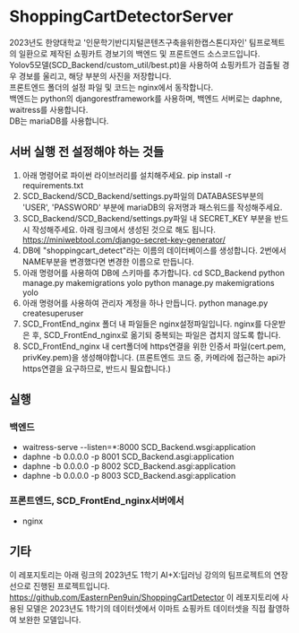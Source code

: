 # ShoppingCartDetectorServer
2023년도 한양대학교 '인문학기반디지털콘텐츠구축을위한캡스톤디자인' 팀프로젝트의 일환으로 제작된 쇼핑카트 경보기의 백엔드 및 프론트엔드 소스코드입니다.  
Yolov5모델(SCD_Backend/custom_util/best.pt)을 사용하여 쇼핑카트가 검출될 경우 경보를 울리고, 해당 부분의 사진을 저장합니다.  
프론트엔드 폴더의 설정 파일 및 코드는 nginx에서 동작합니다.  
백엔드는 python의 djangorestframework를 사용하며, 백엔드 서버로는 daphne, waitress를 사용합니다.  
DB는 mariaDB를 사용합니다.  

## 서버 실행 전 설정해야 하는 것들
1. 아래 명령어로 파이썬 라이브러리를 설치해주세요.
pip install -r requirements.txt
2. SCD_Backend/SCD_Backend/settings.py파일의 DATABASES부분의 'USER', 'PASSWORD' 부분에 mariaDB의 유저명과 패스워드를 작성해주세요. 
3. SCD_Backend/SCD_Backend/settings.py파일 내 SECRET_KEY 부분을 반드시 작성해주세요. 아래 링크에서 생성된 것으로 해도 됩니다.
https://miniwebtool.com/django-secret-key-generator/
4. DB에 "shoppingcart_detect"라는 이름의 데이터베이스를 생성합니다. 2번에서 NAME부분을 변경했다면 변경한 이름으로 만듭니다.
5. 아래 명령어를 사용하여 DB에 스키마를 추가합니다.
cd SCD_Backend
python manage.py makemigrations yolo
python manage.py makemigrations yolo
6. 아래 명령어를 사용하여 관리자 계정을 하나 만듭니다.
python manage.py createsuperuser
7. SCD_FrontEnd_nginx 폴더 내 파일들은 nginx설정파일입니다. nginx를 다운받은 후, SCD_FrontEnd_nginx로 옮기되 중복되는 파일은 겹치지 않도록 합니다.
8. SCD_FrontEnd_nginx 내 cert폴더에 https연결을 위한 인증서 파일(cert.pem, privKey.pem)을 생성해야합니다. (프론트엔드 코드 중, 카메라에 접근하는 api가 https연결을 요구하므로, 반드시 필요합니다.)

## 실행
### 백엔드
* waitress-serve --listen=*:8000 SCD_Backend.wsgi:application
* daphne -b 0.0.0.0 -p 8001 SCD_Backend.asgi:application
* daphne -b 0.0.0.0 -p 8002 SCD_Backend.asgi:application
* daphne -b 0.0.0.0 -p 8003 SCD_Backend.asgi:application
### 프론트엔드, SCD_FrontEnd_nginx서버에서
* nginx

## 기타
이 레포지토리는 아래 링크의 2023년도 1학기 AI+X:딥러닝 강의의 팀프로젝트의 연장선으로 진행된 프로젝트입니다.
https://github.com/EasternPen9uin/ShoppingCartDetector
이 레포지토리에 사용된 모델은 2023년도 1학기의 데이터셋에서 이마트 쇼핑카트 데이터셋을 직접 촬영하여 보완한 모델입니다.